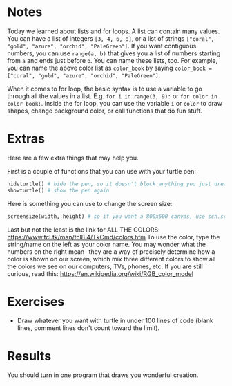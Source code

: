 Notes
=====
Today we learned about lists and for loops.
A list can contain many values. You can have a list of integers ```[3, 4, 6, 8]```, or a list of strings ```["coral", "gold", "azure", "orchid", "PaleGreen"]```. If you want contiguous numbers, you can use ```range(a, b)``` that gives you a list of numbers starting from ```a``` and ends just before ```b```.
You can name these lists, too. For example, you can name the above color list as ```color_book``` by saying ```color_book = ["coral", "gold", "azure", "orchid", "PaleGreen"]```.

When it comes to for loop, the basic syntax is to use a variable to go through all the values in a list. E.g. ```for i in range(3, 9):``` or ```for color in color_book:```. Inside the for loop, you can use the variable ```i``` or ```color``` to draw shapes, change background color, or call functions that do fun stuff.


Extras
======
Here are a few extra things that may help you.

First is a couple of functions that you can use with your turtle pen:
```python
hideturtle() # hide the pen, so it doesn't block anything you just drew
showturtle() # show the pen again
```

Here is something you can use to change the screen size:
```python
screensize(width, height) # so if you want a 800x600 canvas, use scn.screensize(800, 600)
```

Last but not the least is the link for ALL THE COLORS: 
https://www.tcl.tk/man/tcl8.4/TkCmd/colors.htm 
To use the color, type the string/name on the left as your color name. You may wonder what the numbers on the right mean- they are a way of precisely determine how a color is shown on our screen, which mix three different colors to show all the colors we see on our computers, TVs, phones, etc. If you are still curious, read this: https://en.wikipedia.org/wiki/RGB_color_model


Exercises
=========
* Draw whatever you want with turtle in under 100 lines of code (blank lines, comment lines don't count toward the limit).

Results
=======
You should turn in one program that draws you wonderful creation.
